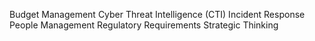 
Budget Management
Cyber Threat Intelligence (CTI)
Incident Response
People Management
Regulatory Requirements
Strategic Thinking

